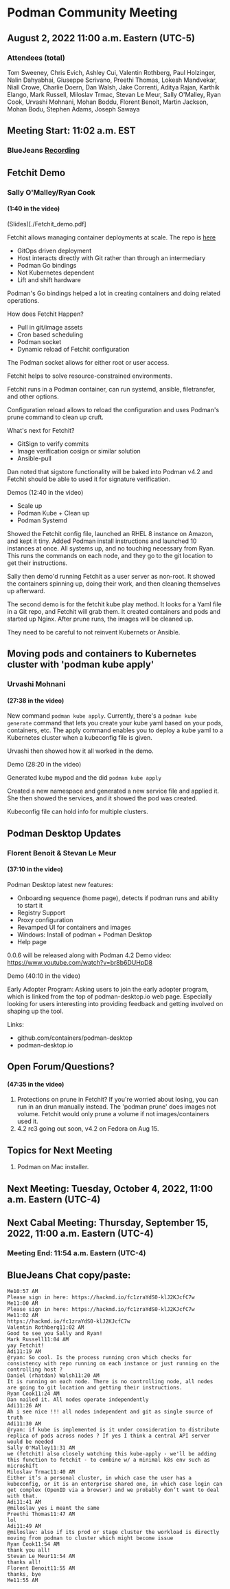 # Podman Community Meeting
## August 2, 2022 11:00 a.m. Eastern (UTC-5)

### Attendees (total)
Tom Sweeney, Chris Evich, Ashley Cui, Valentin Rothberg, Paul Holzinger, Nalin Dahyabhai, Giuseppe Scrivano, Preethi Thomas, Lokesh Mandvekar, Niall Crowe, Charlie Doern, Dan Walsh, Jake Correnti, Aditya Rajan, Karthik Elango, Mark Russell, Miloslav Trmac, Stevan Le Meur, Sally O'Malley, Ryan Cook, Urvashi Mohnani, Mohan Boddu, Florent Benoit, Martin Jackson, Mohan Bodu, Stephen Adams, Joseph Sawaya

## Meeting Start: 11:02 a.m. EST
### BlueJeans [Recording](https://youtu.be/Ee-boJpjSvA)

## Fetchit Demo
### Sally O'Malley/Ryan Cook
#### (1:40 in the video)

(Slides)[./Fetchit_demo.pdf]

Fetchit allows managing container deployments at scale.  The repo is [here](https://github.com/containers/fetchit)

 * GitOps driven deployment
 * Host interacts directly with Git rather than through an intermediary
 * Podman Go bindings
 * Not Kubernetes dependent
 * Lift and shift hardware

Podman's Go bindings helped a lot in creating containers and doing related operations.

How does Fetchit Happen?
  * Pull in git/image assets
  * Cron based scheduling
  * Podman socket
  * Dynamic reload of Fetchit configuration

The Podman socket allows for either root or user access.

Fetchit helps to solve resource-constrained environments.

Fetchit runs in a Podman container, can run systemd, ansible, filetransfer, and other options.

Configuration reload allows to reload the configuration and uses Podman's prune command to clean up cruft.

What's next for Fetchit?
  * GitSign to verify commits
  * Image verification cosign or similar solution
  * Ansible-pull

Dan noted that sigstore functionality will be baked into Podman v4.2 and Fetchit should be able to used it for signature verification.

Demos (12:40 in the video)
  * Scale up
  * Podman Kube + Clean up
  * Podman Systemd

Showed the Fetchit config file, launched an RHEL 8 instance on Amazon, and kept it tiny.  Added Podman install instructions and launched 10 instances at once.  All systems up, and no touching necessary from Ryan.  This runs the commands on each node, and they go to the git location to get their instructions.

Sally then demo'd running Fetchit as a user server as non-root.  It showed the containers spinning up, doing their work, and then cleaning themselves up afterward.  

The second demo is for the fetchit kube play method.  It looks for a Yaml file in a Git repo, and Fetchit will grab them.  It created containers and pods and started up Nginx.  After prune runs, the images will be cleaned up.

They need to be careful to not reinvent Kubernets or Ansible.

## Moving pods and containers to Kubernetes cluster with 'podman kube apply'
### Urvashi Mohnani
#### (27:38 in the video)

New command `podman kube apply`.    Currently, there's a `podman kube generate` command that lets you create your kube yaml based on your pods, containers, etc.  The apply command enables you to deploy a kube yaml to a Kubernetes cluster when a kubeconfig file is given.

Urvashi then showed how it all worked in the demo.

Demo (28:20 in the video)

Generated kube mypod and the did `podman kube apply`

Created a new namespace and generated a new service file and applied it.  She then showed the services, and it showed the pod was created.

Kubeconfig file can hold info for multiple clusters.  

## Podman Desktop Updates
### Florent Benoit & Stevan Le Meur
#### (37:10 in the video)


Podman Desktop latest new features:
- Onboarding sequence (home page), detects if podman runs and ability to start it
- Registry Support
- Proxy configuration
- Revamped UI for containers and images
- Windows: Install of podman + Podman Desktop
- Help page

0.0.6 will be released along with Podman 4.2
Demo video: https://www.youtube.com/watch?v=br8b6DUHpD8 

Demo (40:10 in the video)

Early Adopter Program:
Asking users to join the early adopter program, which is linked from the top of podman-desktop.io web page. Especially looking for users interesting into providing feedback and getting involved on shaping up the tool. 

Links:
- github.com/containers/podman-desktop
- podman-desktop.io 


## Open Forum/Questions?
#### (47:35 in the video)

 1) Protections on prune in Fetchit?  If you're worried about losing, you can run in an drun manually instead.  The 'podman prune' does images not volume.  Fetchit would only prune a volume if not images/containers used it.
 2) 4.2 rc3 going out soon, v4.2 on Fedora on Aug 15.

## Topics for Next Meeting

1) Podman on Mac installer.


## Next Meeting: Tuesday, October 4, 2022, 11:00 a.m. Eastern (UTC-4)
## Next Cabal Meeting: Thursday, September 15, 2022, 11:00 a.m. Eastern (UTC-4)

### Meeting End: 11:54 a.m. Eastern (UTC-4)


## BlueJeans Chat copy/paste:
```
Me10:57 AM
Please sign in here: https://hackmd.io/fc1zraYdS0-klJ2KJcfC7w
Me11:00 AM
Please sign in here: https://hackmd.io/fc1zraYdS0-klJ2KJcfC7w
Me11:02 AM
https://hackmd.io/fc1zraYdS0-klJ2KJcfC7w
Valentin Rothberg11:02 AM
Good to see you Sally and Ryan!
Mark Russell11:04 AM
yay Fetchit!
Adi11:19 AM
@ryan: So cool. Is the process running cron which checks for consistency with repo running on each instance or just running on the controlling host ?
Daniel (rhatdan) Walsh11:20 AM
It is running on each node. There is no controlling node, all nodes are going to git location and getting their instructions.
Ryan Cook11:24 AM
Dan nailed it. All nodes operate independently
Adi11:26 AM
Ah i see nice !!! all nodes independent and git as single source of truth
Adi11:30 AM
@ryan: if kube is implemented is it under consideration to distribute replica of pods across nodes ? If yes I think a central API server would be needed
Sally O'Malley11:31 AM
we (fetchit) also closely watching this kube-apply - we'll be adding this function to fetchit - to combine w/ a minimal k8s env such as microshift
Miloslav Trmac11:40 AM
Either it’s a personal cluster, in which case the user has a kubeconfig, or it is an enterprise shared one, in which case login can get complex (OpenID via a browser) and we probably don’t want to deal with that.
Adi11:41 AM
@miloslav yes i meant the same
Preethi Thomas11:47 AM
lol
Adi11:49 AM
@miloslav: also if its prod or stage cluster the workload is directly moving from podman to cluster which might become issue
Ryan Cook11:54 AM
thank you all!
Stevan Le Meur11:54 AM
thanks all!
Florent Benoit11:55 AM
thanks, bye
Me11:55 AM
```
